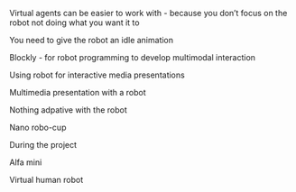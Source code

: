 Virtual agents can be easier to work with - because you don’t focus on the robot not doing what you want it to

You need to give the robot an idle animation 

Blockly - for robot programming to develop multimodal interaction

Using robot for interactive media presentations 

Multimedia presentation with a robot 

Nothing adpative with the robot 

Nano robo-cup 

During the project 

Alfa mini

Virtual human robot 